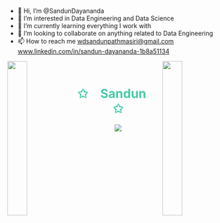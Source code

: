 - 👋 Hi, I’m @SandunDayananda
- 👀 I’m interested in Data Engineering and Data Science
- 🌱 I’m currently learning everything I work with
- 💞️ I’m looking to collaborate on anything related to Data Engineering
- 📫 How to reach me wdsandunpathmasiri@gmail.com  www.linkedin.com/in/sandun-dayananda-1b8a51134

<!---
SandunDayananda/SandunDayananda is a ✨ special ✨ repository because its `README.md` (this file) appears on your GitHub profile.
You can click the Preview link to take a look at your changes.
--->

<img align="left" src="https://user-images.githubusercontent.com/65187002/144930161-2f783401-8d27-4fdf-a2f7-cc0ba32f1f1f.gif" width="30%" style="display:inline;"><img align="right" src="https://user-images.githubusercontent.com/65187002/144930161-2f783401-8d27-4fdf-a2f7-cc0ba32f1f1f.gif" width="30%" style="display:inline;">
<br>

<p align="center" style="font-family: Honk; font-size: 40px;">
    <h1 style="color: #48CAA8;" align="center">✩&emsp;Sandun&emsp;✩</h1>
</p>


<p align="center">
    <img src="https://readme-typing-svg.herokuapp.com/?lines=Hello!;Welcome+here!&font=Honk&size=40&pause=100&color=48CAA8&random=false&width=435&center=true&width=280&height=50">
<p align="center">
    

<!---
<p align="center">
    <img id="preview" src="https://komarev.com/ghpvc/?username=SandunDayananda&color=grey">
</p>

<p align="center">
    <a href="https://leetcode.com/username/"><img width="48%" src="https://leetcode.card.workers.dev/username?theme=dark&font=baloo&extension=null&border=2&border_radius=8"></a>
    <a href="https://github.com/username"><img width="50%" src="https://github-readme-stats.vercel.app/api/top-langs/?username=username&theme=dark&hide=html,css,cmake&layout=compact&langs_count=5&bg_color=101010&hide_title=true"></a>
</p>
--->
